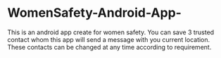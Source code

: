 # WomenSafety-Android-App-

This is an android app create for women safety.
You can save 3 trusted contact whom this app will send a message with you current location.
These contacts can be changed at any time according to requirement.
